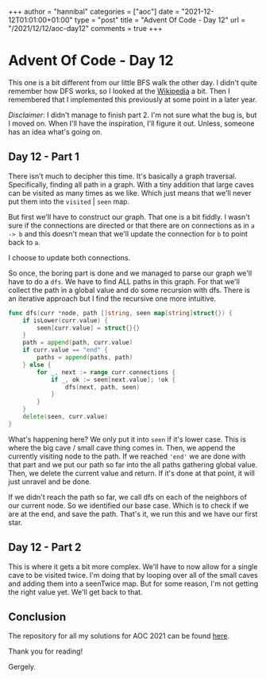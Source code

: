 +++
author = "hannibal"
categories = ["aoc"]
date = "2021-12-12T01:01:00+01:00"
type = "post"
title = "Advent Of Code - Day 12"
url = "/2021/12/12/aoc-day12"
comments = true
+++

# Advent Of Code - Day 12

This one is a bit different from our little BFS walk the other day. I didn't quite remember how DFS works, so I looked
at the [Wikipedia](https://en.wikipedia.org/wiki/Depth-first_search) a bit. Then I remembered that I implemented this
previously at some point in a later year.

*Disclaimer*: I didn't manage to finish part 2. I'm not sure what the bug is, but I moved on. When I'll have the
inspiration, I'll figure it out. Unless, someone has an idea what's going on.

## Day 12 - Part 1

There isn't much to decipher this time. It's basically a graph traversal. Specifically, finding all path in a graph.
With a tiny addition that large caves can be visited as many times as we like. Which just means that we'll never put
them into the `visited` | `seen` map.

But first we'll have to construct our graph. That one is a bit fiddly. I wasn't sure if the connections are directed
or that there are on connections as in `a -> b` and this doesn't mean that we'll update the connection for `b` to point
back to `a`.

I choose to update both connections.

So once, the boring part is done and we managed to parse our graph we'll have to do a `dfs`. We have to find ALL paths
in this graph. For that we'll collect the path in a global value and do some recursion with dfs. There is an iterative
approach but I find the recursive one more intuitive.

```go
func dfs(curr *node, path []string, seen map[string]struct{}) {
	if isLower(curr.value) {
		seen[curr.value] = struct{}{}
	}
	path = append(path, curr.value)
	if curr.value == "end" {
		paths = append(paths, path)
	} else {
		for _, next := range curr.connections {
			if _, ok := seen[next.value]; !ok {
				dfs(next, path, seen)
			}
		}
	}
	delete(seen, curr.value)
}

```

What's happening here? We only put it into `seen` if it's lower case. This is where the big cave / small cave thing
comes in. Then, we append the currently visiting node to the path. If we reached `'end'` we are done with that part and
we put our path so far into the all paths gathering global value. Then, we delete the current value and return. If it's
done at that point, it will just unravel and be done.

If we didn't reach the path so far, we call dfs on each of the neighbors of our current node. So we identified our base
case. Which is to check if we are at the end, and save the path. That's it, we run this and we have our first star.

## Day 12 - Part 2

This is where it gets a bit more complex. We'll have to now allow for a single cave to be visited twice. I'm doing that
by looping over all of the small caves and adding them into a seenTwice map. But for some reason, I'm not getting the
right value yet. We'll get back to that.

## Conclusion

The repository for all my solutions for AOC 2021 can be found [here](https://github.com/Skarlso/aoc2021).

Thank you for reading!

Gergely.

